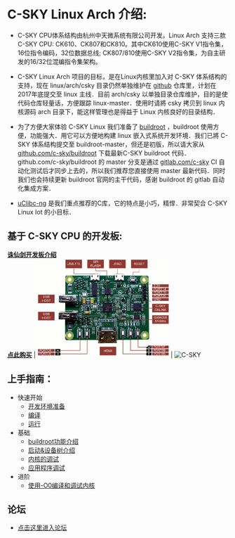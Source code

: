 C-SKY Linux Arch 介绍:
===

* C-SKY CPU体系结构由杭州中天微系统有限公司开发。Linux Arch 支持三款C-SKY CPU: CK610、CK807和CK810。其中CK610使用C-SKY V1指令集，16位指令编码，32位数据总线; CK807/810使用C-SKY V2指令集，为自主研发的16/32位混编指令集架构。

* C-SKY Linux Arch 项目的目标，是在Linux内核里加入对 C-SKY 体系结构的支持，现在 linux/arch/csky 目录仍然单独维护在 [github](https://github.com/c-sky/csky-linux) 仓库里，计划在2017年底提交至 linux 主线．目前 arch/csky 以单独目录仓库维护，目的是使代码仓库轻量话，方便跟踪 linux-master．使用时请將 csky 拷贝到 linux 内核源码 arch 目录下，能这样管理也是得益于 Linux 内核良好的目录结构．

* 为了方便大家体验 C-SKY Linux 我们准备了 [buildroot](https://buildroot.org) ，buildroot 使用方便，功能强大．用它可以方便地构建 linux 嵌入式系统开发环境．我们已將 C-SKY 体系结构提交至 buildroot-master，但还是初版，所以请大家从 [github.com/c-sky/buildroot](https://github.com/c-sky/buildroot) 下载最新C-SKY buildroot 代码．
github.com/c-sky/buildroot 的 master 分支是通过 [gitlab.com/c-sky](https://gitlab.com/c-sky) CI 自动化测试后才同步上去的，所以我们推荐您直接使用 master 最新代码．同时我们也会持续更新 buildroot 官网的主干代码，感谢 buildroot 的 gitlab 自动化集成方案．

* [uClibc-ng](https://uclibc-ng.org) 是我们重点推荐的C库，它的特点是小巧，精悍．非常契合 C-SKY Linux Iot 的小目标．

基于 C-SKY CPU 的开发板:
---

**[诛仙剑开发板介绍](docs/gx6605s.md)**<br>**[点此购买](https://item.taobao.com/item.htm?spm=a1z10.1-c.w4004-13250088290.6.4b1f9628jKW8o8&id=556322544984)** | <img src="images/gx6605s_0.gif" alt="gx6605s" /> | <img src="http://www.c-sky.com/resources/web/img/logo.jpg" alt="C-SKY" />

上手指南：
---

* 快速开始
  - [开发环境准备](docs/prepare.md)
  - [编译](docs/quick-compile.md)
  - [运行](docs/quick-run.md)
* 基础
  - [buildroot功能介绍](docs/buildroot.md)
  - [启动&设备树介绍](docs/boot-dts.md)
  - [内核的调试](docs/kernel-debug.md)
  - [应用程序调试](docs/app-debug.md)
* 进阶
  - [使用-O0编译和调试内核](docs/kernel-O0.md)

论坛
---
* [点击这里进入论坛](https://github.com/c-sky/forum/issues)

